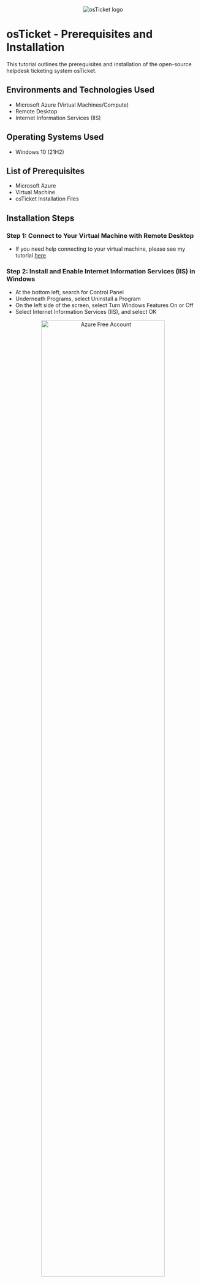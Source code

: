<p align="center">
<img src="https://i.imgur.com/Clzj7Xs.png" alt="osTicket logo"/>
</p>

<h1>osTicket - Prerequisites and Installation</h1>
This tutorial outlines the prerequisites and installation of the open-source helpdesk ticketing system osTicket.<br />


<h2>Environments and Technologies Used</h2>

- Microsoft Azure (Virtual Machines/Compute)
- Remote Desktop
- Internet Information Services (IIS)

<h2>Operating Systems Used </h2>

- Windows 10</b> (21H2)

<h2>List of Prerequisites</h2>

<ul>
<li>Microsoft Azure</li>
<li>Virtual Machine</li>
<li>osTicket Installation Files</li>
</ul>

<h2>Installation Steps</h2>

<p>
<h3>Step 1: Connect to Your Virtual Machine with Remote Desktop</h3>

- If you need help connecting to your virtual machine, please see my tutorial [here]()

<h3>Step 2: Install and Enable Internet Information Services (IIS) in Windows</h3>

- At the bottom left, search for Control Panel
- Underneath Programs, select Uninstall a Program
- On the left side of the screen, select Turn Windows Features On or Off
- Select Internet Information Services (IIS), and select OK


<p align="center">
<img src="https://i.imgur.com/NbQvYeL.png.png" height="80%" width="80%" alt="Azure Free Account"/> 
</p>


<h3>Step 3: Download, Install, and Open the Web Platform Installer
</h3>

- osTicket Installation Files [link](https://drive.google.com/drive/u/0/folders/1APMfNyfNzcxZC6EzdaNfdZsUwxWYChf6)
	- Download Web Platform Installer > select Download Anyway > at the top right, select Open File
	- Follow the prompt to install Web Platform Installer
	- Open the Web Platform Installer

<p align="center">
<img src="https://i.imgur.com/0On2vKd.png" height="80%" width="80%" alt="Azure Free Account"/> <img src="https://i.imgur.com/V4p94mP.png" height="80%" width="80%" alt="Azure Free Services"/>
</p>

- Once Web Platform Installer is open, go to the top right of the screen and search for MySQL 5.5
- Go to MySQL Windows 5.5 and click Add
- Go to the top right again and search for PHP
	- Adjust the list to Sort by "name"
- Add all simple versions of x86 PHP up until 7.3
- Select Install at the bottom of the screen and it will tell you to create a username and password to complete the installation

<p align="center">
<img src="https://i.imgur.com/uWAVcRG.png" height="80%" width="80%" alt="Azure Free Account"/> <img src="https://i.imgur.com/MQmZfht.png" height="80%" width="80%" alt="Azure Free Services"/>
</p>


  - Username: root
  - Password: Password1
- Follow the prompt to complete the installation
- You might get a message stating that "some products have failed to install"
	- Ignore that message and select Finish
- Download and install the following from within the lab files: [link](https://drive.google.com/drive/u/0/folders/1APMfNyfNzcxZC6EzdaNfdZsUwxWYChf6)
  - PHP Version 7.3.8
  - PHP Manager 1.5.0 for IIS 10
  - Microsoft Visual C++ 2009 Redistributable Package


<p align="center">
<img src="https://i.imgur.com/zAPFRmU.png" height="70%" width="70%" alt="Azure Free Account"/> <img src="https://i.imgur.com/DUiyQdt.png" height="70%" width="70%" alt="Azure Free Services"/>
</p>


<h3>Step 4: Install osTicket v1.15.8</h3>
     
- Download osTicket (download from within lab files: [link](https://drive.google.com/drive/u/0/folders/1APMfNyfNzcxZC6EzdaNfdZsUwxWYChf6))
- Right-click on the file and select Extract All
	- Open the new osTicket folder
		- Copy the Upload folder into C:\inetpub\wwwroot
		- Rename “Upload” to “osTicket”


<p align="center">
<img src="https://i.imgur.com/BpL8IJE.png" height="80%" width="80%" alt="Azure Free Account"/> <img src="https://i.imgur.com/xSJD7yk.png" height="80%" width="80%" alt="Azure Free Services"/>
</p>
 
     

<h3>Step 5: Restart the IIS Server
</h3>

- Search for Internet Information Services (IIS) and select Open
	- Select Restart on the right-hand side 
- On the left side of the screen, select Virtualmachine > Sites > Default Website > osTicket
- On the right side of the screen, click “Browse *:80”
	- This should open osTicket in your web browser
- Before continuing, head back to IIS
- Open IIS


<p align="center">
<img src="https://i.imgur.com/OpBkwwj.png" height="80%" width="80%" alt="Azure Free Account"/> <img src="https://i.imgur.com/XNVSNia.png" height="80%" width="80%" alt="Azure Free Services"/>
</p>

<h3>Step 6: Enable Extensions in IIS
</h3>

- Go back to IIS > Sites > Default Web Site > osTicket
- Double-click PHP Manager
- Click “Enable or Disable an Extension” at the bottom of the screen under PHP Extensions
- Right-click and enable the following
    - php_imap.dll (Might be already enabled)
    - php_intl.dll
    - php_opcache.dll

 
     
 <p align="center">
<img src="https://i.imgur.com/GQfPOU8.png" height="80%" width="80%" alt="Azure Free Account"/> <img src="https://i.imgur.com/iCK6vst.png" height="80%" width="80%" alt="Azure Free Services"/>
</p>

<h3>Step 7: Refresh the osTicket Site in Your Browser
</h3>

- Refresh the osTicket site adn observe the change
	- Intl Extension should now have a green checkmark next to it


<p align="center">
<img src="https://i.imgur.com/ByfN2Fd.png" height="80%" width="80%" alt="Azure Free Account"/>



<h3>Step 8: Rename</h3>
 
- Open Windows Explorer and select C: > inetpub > wwwroot > osTicket > include
	- Rename the following file:
		- From: ost-SAMPLEconfig.php
		- To: ost-config.php


<p align="center">
<img src="https://i.imgur.com/DDTR8CD.png" height="80%" width="80%" alt="Azure Free Account"/>

<h3>Step 9: Assign Permissions to ost-config.php</h3>

- Right-click ost-config.php 
- Open Properties > Security > Advanced > Permissions 
- Select Disable Inheritance > Remove all inherited permissions from this object 

<p align="center">
<img src="https://i.imgur.com/pcFvK9d.png" height="80%" width="80%" alt="Azure Free Account"/>

- Afterwards, select Add > select Principal > type in "everyone" > select Check Names > select OK
	- Allow everyone full control (check all boxes) > Select apply > OK

<p align="center">
<img src="https://i.imgur.com/vUlpzTb.png" height="70%" width=70%" alt="Azure Free Account"/> <img src="https://i.imgur.com/WZrk1F7.png" height="80%" width="80%" alt="Azure Free Services"/>
</p>

  
<h3>Step 10: Continue Setting Up osTicket in Browser</h3>

- Go back to the browser and click Continue
  - Name: Helpdesk
  - Email: whichever email you want
  - First Name: your first name
  - Last Name: your last name
  - Email Address: whichever email you want (needs to be different from the Helpdesk's default email)
  - Username: user_admin 
  - Password: Password1 
  
<p align="center">
<img src="https://i.imgur.com/1GfpPLs.png" height="80%" width="80%" alt="Azure Free Account"/>

<h3>Step 11: Download and Install HeidiSQL</h3>

- Head to osTicket Installation Files [link](https://drive.google.com/drive/u/0/folders/1APMfNyfNzcxZC6EzdaNfdZsUwxWYChf6)
	- Download and install HeidiSQL
- Open HeidiSQL > Select "New" at the bottom-left corner of the screen
   - User: root
   - Password: Password
- Select Open
- On the left side, right-click Unnamed > select Create New > Database
- Name it “osTicket” and select OK

 <p align="center">
<img src="https://i.imgur.com/mDBWQ5k.png" height="70%" width="70%" alt="Azure Free Account"/> <img src="https://i.imgur.com/ADJYQyB.png" height="70%" width="70%" alt="Azure Free Services"/>
</p>

<h3>Step 12: Continue Setting Up osTicket by Filling Out the Fields</h3>

- Go back to the browser
	- MySQL Database: osTicket (the one you just created in HeidiSQL)
	- MySQL Username: root
	- MySQL Password: Password1
	- Finally, click Install Now

<p align="center">
<img src="https://i.imgur.com/Npqj9Us.png" height="80%" width="80%" alt="Azure Free Account"/>


🎉Congratulations! You have sucessfully installed osTicket adn all of its pre-requisite files!🎉

<p align="center">
<img src="https://i.imgur.com/F52ypHn.png" height="80%" width="80%" alt="Azure Free Account"/>

<h3>Tips!</h3>

- To create tickets as a user: http://localhost/osTicket/
- To log in as an Admin or helpdesk professional: http://localhost/osTicket/scp

<h3>Step 13: Post-Intallation Cleanup</h3>

- Go to C: > inetpub > wwwroot > osTicket > Setup
    - Delete the contents in the Setup folder
    - Afterwards, delete the Setup folder
- Go to C: > Inetpub > wwwroot > osTicket > Include
    - Right-click on ost-config.php 
    - Select Securities > Advanced > Click on "everyone" > edit to change permissions
	- Allow everyone to only have "Read and execute" permission, then select OK > Apply > OK
	
 <p align="center">
<img src="https://i.imgur.com/wucT3UN.png" height="70%" width="70%" alt="Azure Free Account"/> <img src="https://i.imgur.com/cPSx6VL.png" height="70%" width="70%" alt="Azure Free Services"/>
</p>	


Click [here]() to move on to part 2 of this tutorial!

